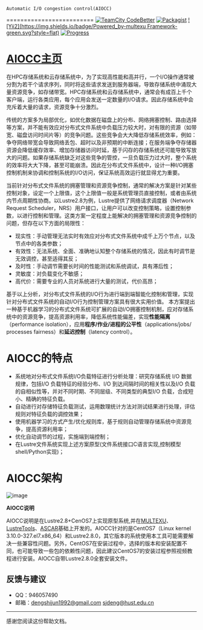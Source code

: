 	Automatic I/O congestion control(AIOCC)
=========================
[![TeamCity CodeBetter](https://img.shields.io/teamcity/codebetter/bt428.svg?maxAge=2592000)]()
[![Packagist](https://img.shields.io/packagist/v/symfony/symfony.svg?maxAge=2592000)]()
[![Yii2](https://img.shields.io/badge/Powered_by-multexu Framework-green.svg?style=flat)]()
[![Progress](http://progressed.io/bar/80?title=completed )]()


# [AIOCC主页](http://www.dengshijun.cn/aiocc.jsp)

在HPC存储系统和云存储系统中，为了实现高性能和高并行，一个I/O操作通常被分割为若干个请求序列，同时将这些请求发送到服务器端，导致存储系统中涌现大量资源竞争，如存储带宽。HPC存储系统和云存储系统中，通常会有成百上千个客户端，运行各类应用，每个应用会发送一定数量的I/O请求。因此存储系统中会充斥着大量的请求，资源竞争十分激烈。

传统的方案多为局部优化，如优化数据在磁盘上的分布、网络拥塞控制、路由选择等方案，并不能有效应对分布式文件系统中负载压力较大时，对有限的资源（如带宽、磁盘访问时间片等）的竞争问题。这些竞争会大大降低存储系统效率，例如：争夺网络带宽会导致网络丢包、超时以及非预期的中断连接；在服务端争夺存储器资源会降低缓存效率、增加存储器访问时延，基于闪存的存储系统还可能导致写放大的问题。如果存储系统缺乏对这些竞争的管控，一旦负载压力过大时，整个系统的效率将大大下降，甚至可能崩溃。因此在分布式文件系统中，设计一种I/O拥塞控制机制来协调和控制系统的I/O访问，保证系统高效运行就显得尤为重要。

当前针对分布式文件系统的拥塞管理和资源竞争控制，通常的解决方案是针对某些控制对象，设定一个上限值，这个上限值一般是系统管理员直接控制，或者由系统内节点周期性协商。以Lustre2.8为例，Lustre提供了网络请求调度器（Network Request Scheduler，NRS）用户接口，让用户可以改变控制策略，设置控制参数，以进行控制和管理。这类方案一定程度上能解决的拥塞管理和资源竞争控制的问题，但存在以下方面的局限性：

- 现实性：手动管理无法实时有效应对分布式文件系统中成千上万个节点，以及节点中的各类参数；
- 有效性：无法系统、全面、准确地认知整个存储系统的情况，因此有时调节是无效调控，甚至适得其反；
- 及时性：手动调节需要长时间的性能测试和系统调试，具有滞后性；
- 灵敏度：对负载变化不敏感；
- 高代价：需要专业的人员对系统进行大量的测试，代价高昂；

基于以上分析，对分布式文件系统的I/O行为进行端到端智能化控制和管理，实现针对分布式文件系统的自动I/O行为控制管理方案具有很大实用价值。
本方案提出一种基于机器学习的分布式文件系统可扩展的自动I/O拥塞控制机制，应对存储系统中的资源竞争，提高资源利用率，降低系统性能偏差，实现**性能隔离**（performance isolation），应用**程序/作业/进程的公平性**（applications/jobs/ processes fairness）和**延迟控制**（latency control）。

# AIOCC的特点
- 系统地对分布式文件系统I/O负载特征进行分析处理：研究存储系统 I/O 数据规律，包括I/O 负载特征的经验分布、I/O 到达间隔时间的相关性以及I/O 负载的自相似性等，并对不同时期、不同层级、不同类型的典型I/O 负载，合成短小、精确的特征负载。
- 自动进行对存储特征负载测试，运用数理统计方法对测试结果进行处理，评估规则对特征负载的调控效果；
- 使用机器学习的方式产生/优化规则库，基于规则自动管理存储系统中资源竞争，提高资源利用率；
- 优化自动调节的过程，实施端到端控制；
- 在Lustre文件系统实现上述方案原型(文件系统接口C语言实现,控制模型shell/Python实现)；



# AIOCC架构

![image](https://github.com/ShijunDeng/aiocc/blob/master/source/image/architecture_aiocc.png)

**AIOCC说明**

AIOCC说明是在Lustre2.8+CenOS7上实现原型系统,并在[MULTEXU](https://github.com/ShijunDeng/multexu)、[LustreTools](https://github.com/ShijunDeng/LustreTools)、[ASCAR](https://github.com/mlogic/ascar-lustre-sharp)基础上开发的。AIOCC针对的是CentOS7（Linux kernel 3.10.0-327.el7.x86_64）和Lustre2.8.0，其它版本的系统使用本工具可能需要解决一些兼容性问题。另外，CentOS7在安装过程中，选择的版本和安装配置不同，也可能导致一些包的依赖性问题，因此建议CentOS7的安装过程参照视频教程进行安装。AIOCC自带Lustre2.8.0全套安装文件。
## 反馈与建议
- QQ：946057490
- 邮箱：<dengshijun1992@gmail.com> <sjdeng@hust.edu.cn>

---------
感谢您阅读这份帮助文档。
